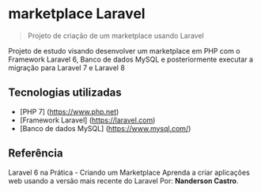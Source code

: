 # marketplace Laravel
> Projeto de criação de um marketplace usando Laravel

Projeto de estudo visando desenvolver um marketplace em PHP com o Framework Laravel 6, Banco de dados MySQL e posteriormente executar a migração para Laravel 7 e Laravel 8

## Tecnologias utilizadas
- [PHP 7] (https://www.php.net)
- [Framework Laravel] (https://laravel.com)
- [Banco de dados MySQL] (https://www.mysql.com/)


## Referência
Laravel 6 na Prática - Criando um Marketplace
Aprenda a criar aplicações web usando a versão mais recente do Laravel
Por: **Nanderson Castro**.


